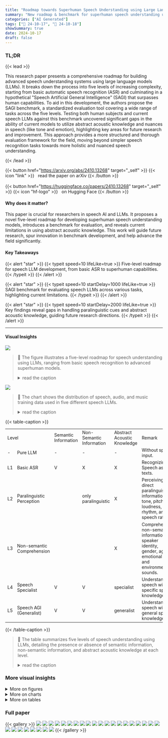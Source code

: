 ```yaml
---
title: "Roadmap towards Superhuman Speech Understanding using Large Language Models"
summary: "New roadmap & benchmark for superhuman speech understanding using LLMs, revealing key limitations in handling abstract acoustic knowledge and non-semantic information."
categories: ["AI Generated"]
tags: ["🔖 24-10-17", "🤗 24-10-18"]
showSummary: true
date: 2024-10-17
draft: false
---
```


### TL;DR


{{< lead >}}

This research paper presents a comprehensive roadmap for building advanced speech understanding systems using large language models (LLMs).  It breaks down the process into five levels of increasing complexity, starting from basic automatic speech recognition (ASR) and culminating in a hypothetical "Speech Artificial General Intelligence" (SAGI) that surpasses human capabilities.  To aid in this development, the authors propose the SAGI benchmark, a standardized evaluation tool covering a wide range of tasks across the five levels.  Testing both human subjects and current speech LLMs against this benchmark uncovered significant gaps in the ability of current models to utilize abstract acoustic knowledge and nuances in speech (like tone and emotion), highlighting key areas for future research and improvement.  This approach provides a more structured and thorough evaluation framework for the field, moving beyond simpler speech recognition tasks towards more holistic and nuanced speech understanding.

{{< /lead >}}


{{< button href="https://arxiv.org/abs/2410.13268" target="_self" >}}
{{< icon "link" >}} &nbsp; read the paper on arXiv
{{< /button >}}
<br><br>
{{< button href="https://huggingface.co/papers/2410.13268" target="_self" >}}
{{< icon "hf-logo" >}} &nbsp; on Hugging Face
{{< /button >}}

#### Why does it matter?
This paper is crucial for researchers in speech AI and LLMs.  It proposes a novel five-level roadmap for developing superhuman speech understanding models, introduces a benchmark for evaluation, and reveals current limitations in using abstract acoustic knowledge. This work will guide future research, spur innovation in benchmark development, and help advance the field significantly.
#### Key Takeaways

{{< alert "star" >}}
{{< typeit speed=10 lifeLike=true >}} Five-level roadmap for speech LLM development, from basic ASR to superhuman capabilities. {{< /typeit >}}
{{< /alert >}}

{{< alert "star" >}}
{{< typeit speed=10 startDelay=1000 lifeLike=true >}} SAGI benchmark for evaluating speech LLMs across various tasks, highlighting current limitations. {{< /typeit >}}
{{< /alert >}}

{{< alert "star" >}}
{{< typeit speed=10 startDelay=2000 lifeLike=true >}} Key findings reveal gaps in handling paralinguistic cues and abstract acoustic knowledge, guiding future research directions. {{< /typeit >}}
{{< /alert >}}

------
#### Visual Insights



![](figures/figures_2_0.png)

> 🔼 The figure illustrates a five-level roadmap for speech understanding using LLMs, ranging from basic speech recognition to advanced superhuman models.
> <details>
> <summary>read the caption</summary>
> Figure 1: Levels of speech understanding using LLMs.
> </details>





![](charts/charts_8_0.png)

> 🔼 The chart shows the distribution of speech, audio, and music training data used in five different speech LLMs.
> <details>
> <summary>read the caption</summary>
> Figure 3: Distribution of three types of training data used by various models
> </details>





{{< table-caption >}}
<table id='1' style='font-size:14px'><tr><td colspan="2">Level</td><td>Semantic Information</td><td>Non-Semantic Information</td><td>Abstract Acoustic Knowledge</td><td>Remark</td></tr><tr><td>-</td><td>Pure LLM</td><td>-</td><td>-</td><td>-</td><td>Without speech input.</td></tr><tr><td>L1</td><td>Basic ASR</td><td>V</td><td>X</td><td>X</td><td>Recognizing Speech as texts.</td></tr><tr><td>L2</td><td>Paralinguistic Perception</td><td></td><td>only paralinguistic</td><td>X</td><td>Perceiving direct paralinguistic information like tone, pitch, loudness, rhythm, and speech rate.</td></tr><tr><td>L3</td><td>Non-semantic Comprehension</td><td></td><td></td><td>X</td><td>Comprehending non-semantic information like speaker identity, gender, age, emotional state, and environmental sounds.</td></tr><tr><td>L4</td><td>Speech Specialist</td><td>V</td><td>V</td><td>specialist</td><td>Understanding speech with specific speech knowledge.</td></tr><tr><td>L5</td><td>Speech AGI (Generalist)</td><td>V</td><td>V</td><td>generalist</td><td>Understanding speech with general speech knowledge.</td></tr></table>{{< /table-caption >}}

> 🔼 The table summarizes five levels of speech understanding using LLMs, detailing the presence or absence of semantic information, non-semantic information, and abstract acoustic knowledge at each level.
> <details>
> <summary>read the caption</summary>
> Table 1: Levels of speech understanding using LLMs
> </details>



### More visual insights

<details>
<summary>More on figures
</summary>


![](figures/figures_3_0.png)

> 🔼 The figure illustrates the difference between the cascade and end-to-end paradigms for processing speech using LLMs.
> <details>
> <summary>read the caption</summary>
> Figure 2: Cascade and End-to-end paradigms.
> </details>



![](figures/figures_17_0.png)

> 🔼 The figure illustrates a five-level roadmap for speech understanding using LLMs, ranging from basic speech recognition to advanced superhuman models.
> <details>
> <summary>read the caption</summary>
> Figure 1: Levels of speech understanding using LLMs.
> </details>



</details>



<details>
<summary>More on charts
</summary>


![](charts/charts_8_1.png "🔼 Figure 4: Representation similarity of different speeches. Each speech pair has the same content but is spoken in a different style. The representation is generated by the Whisper encoder.")

> 🔼 The chart displays the cosine similarity of speech embeddings generated by Whisper, comparing speech with different emotions and genders, and short versus long speech segments.
> <details>
> <summary>read the caption</summary>
> Figure 4: Representation similarity of different speeches. Each speech pair has the same content but is spoken in a different style. The representation is generated by the Whisper encoder.
> </details>


![](charts/charts_9_0.png "🔼 Figure 5: Performance of speech LLMs with different instructions on speaker age task (left) and scene classification task (right). Gray line shows random selection accuracy. Details about the instructions and results are shown in App. D.")

> 🔼 The chart displays the performance of different speech LLMs on speaker age and scene classification tasks using various instructions, comparing their accuracy against random selection.
> <details>
> <summary>read the caption</summary>
> Figure 5: Performance of speech LLMs with different instructions on speaker age task (left) and scene classification task (right). Gray line shows random selection accuracy. Details about the instructions and results are shown in App. D.
> </details>


</details>



<details>
<summary>More on tables
</summary>


{{< table-caption >}}
<table id='7' style='font-size:14px'><tr><td>Level</td><td>Task</td><td>Dataset</td></tr><tr><td>L1</td><td>Language Identification Auto-Speech Recognition ASR for Legal Terms * ASR for Medical Terms * Auto-Lyrics Transcription</td><td>Europarl-ST Iranzo-S�nchez et al. 2020 LibriSpeech Panayotov et al. 2015 Made of Cosy Voice SpeechTeam 2024 Made of CosyVoice Speech Team 2024 Jam-Lyrics Durand et al. 2023</td></tr><tr><td>L2</td><td>Volume Perception Pitch Perception Binaural Effect Perception</td><td>Made of LJSpeech Ito & Johnson, 2017 Made of SpeechAccentArchive Weinberger 2013 Our proposed method</td></tr><tr><td>L3</td><td>Ambient Sound Detection Acoustic Scene Classification Speaker's Age Prediction Speaker's Gender Recognition Speech Emotion Recognition Cappella Emotion Recognition Emotional Intensity Perception Emotion Translation * Singing Detection</td><td>Noisy speech Valentini-Botinhao et al 2017 Made of MS-SNSD Reddy et al. 2019 Made of AIR-Bench Yang et al. 2024 & SpeechAccentArchive Weinberger 2013 VCTK Yamagishi et al. 2019 Selected trom RAVDESS Livingstone & Russo. 2018 Selected from RAVDESS Livingstone & Russo 2018 Made of RAVDESS Livingstone & Russo. 2018 Made of RAVDESS Livingstone & Russo 2018 and CosyVoice SpeechTeam 2024 RAVDESS Livingstone & Russo 2018</td></tr><tr><td>L4</td><td>COVID-19 Risk Detection Cough Type Classification Cough Origin Diagnosis Cough Severity Assessment</td><td>Virufy Chaudhari et al. 2020 Made ofCOUGHVIDOrlandic et al. 2021 Made of COUGHVIDOrlandic et al. 2021 Made of COUGHVID Orlandic et al. 2021</td></tr><tr><td>L5</td><td>Spoken English Coach Voice Detective</td><td>Made of speechocean762 Zhang et al. 2021 Made of SpeechAccentArchive Weinberger 2013</td></tr></table>{{< /table-caption >}}
> 🔼 {{ table.description }}
> <details>
> <summary>read the caption</summary>
> {{ table.caption }}
> </details>


> The table presents a comprehensive overview of the five levels of speech understanding using LLMs, along with the corresponding benchmark tasks for each level.


{{< table-caption >}}
<table id='1' style='font-size:14px'><tr><td rowspan="2">Level</td><td rowspan="2">Task</td><td rowspan="2">Human Baseline</td><td colspan="5">Models</td></tr><tr><td>GPT-4o</td><td>MuLLaMA</td><td>GAMA</td><td>SALMONN</td><td>Qwen2-Audio</td></tr><tr><td rowspan="6">L1</td><td>Language Identification</td><td>x</td><td>88.50%</td><td>8.48%</td><td>x</td><td>35.17%</td><td>96.44%</td></tr><tr><td>Auto-Speech Recognition</td><td>15.49*</td><td>10.24*</td><td>x</td><td>x</td><td>5.45*</td><td>4.63*</td></tr><tr><td>ASR for Legal Terms</td><td>98.50%</td><td>26.47%</td><td>x</td><td>x</td><td>x</td><td>81.04%</td></tr><tr><td>ASR for Medical Terms</td><td>97.50%</td><td>41.87%</td><td>x</td><td>x</td><td>x</td><td>53.86%</td></tr><tr><td>Auto-Lyrics Transcription</td><td>26.88*</td><td>x</td><td>x</td><td>x</td><td>77.12*</td><td>32.48*</td></tr><tr><td>- Hallucination Rate</td><td>3.00%</td><td>x</td><td>x</td><td>x</td><td>29.26%</td><td>38.21%</td></tr><tr><td rowspan="3">L2</td><td>Volume Perception</td><td>100.00%</td><td>x</td><td>50.00%</td><td>11.98%</td><td>53.22%</td><td>48.96%</td></tr><tr><td>Pitch Perception</td><td>96.25%</td><td>29.33%</td><td>33.78%</td><td>41.50%</td><td>50.00%</td><td>50.00%</td></tr><tr><td>Binaural Effect Perception</td><td>100.00%</td><td>41.38%</td><td>x</td><td>x</td><td>49.88%</td><td>x</td></tr><tr><td rowspan="9">L3</td><td>Ambient Noise Detection</td><td>91.88%</td><td>45.27%</td><td>50.00%</td><td>60.17%</td><td>49.88%</td><td>50.00%</td></tr><tr><td>Acoustic Scene Classification</td><td>90.28%</td><td>16.36%</td><td>5.07%</td><td>12.05%</td><td>20.74%</td><td>27.67%</td></tr><tr><td>Speaker's Age Prediction</td><td>52.59%</td><td>13.43%</td><td>33.60%</td><td>x</td><td>36.87%</td><td>38.55%</td></tr><tr><td>Speaker's Gender Recognition</td><td>97.50%</td><td>x</td><td>50.00%</td><td>x</td><td>48.12%</td><td>79.60%</td></tr><tr><td>Speech Emotion Recognition</td><td>50.71%</td><td>16.77%</td><td>9.20%</td><td>3.68%</td><td>10.93%</td><td>79.51%</td></tr><tr><td>Cappella Emotion Recognition</td><td>62.25%</td><td>21.50%</td><td>12.42%</td><td>7.08%</td><td>14.62%</td><td>62.38%</td></tr><tr><td>Emotion Intensity Perception</td><td>97.50%</td><td>72.67%</td><td>50.00%</td><td>50.00%</td><td>49.29%</td><td>50.00%</td></tr><tr><td>Emotion Translation t</td><td>3.68</td><td>0.32</td><td>x</td><td>x</td><td>0.27</td><td>0.31</td></tr><tr><td>Singing Detection</td><td>99.38%</td><td>53.11%</td><td>50.00%</td><td>64.82%</td><td>56.47%</td><td>50.22%</td></tr><tr><td rowspan="4">L4</td><td>COVID-19 Risk Detection</td><td>60.63%</td><td>x</td><td>x</td><td>x</td><td>50.00%</td><td>14.17%</td></tr><tr><td>Cough Type Classification</td><td>52.50%</td><td>40.33%</td><td>50.16%</td><td>44.17%</td><td>49.17%</td><td>43.39%</td></tr><tr><td>Cough Origin Diagnosis</td><td>32.19%</td><td>x</td><td>x</td><td>x</td><td>4.01%</td><td>25.65%</td></tr><tr><td>Cough Severity Assessment</td><td>45.42%</td><td>24.12%</td><td>30.85%</td><td>28.50%</td><td>38.24%</td><td>33.86%</td></tr><tr><td rowspan="2">L5</td><td>Spoken English Coach +</td><td>1.39</td><td>0.15</td><td>1.29</td><td>0.44</td><td>0.48</td><td>0.54</td></tr><tr><td>Voice Detective†</td><td>1.20</td><td>x</td><td>0.84</td><td>0.83</td><td>0.86</td><td>1.24</td></tr></table>{{< /table-caption >}}
> 🔼 {{ table.description }}
> <details>
> <summary>read the caption</summary>
> {{ table.caption }}
> </details>


> This table presents the performance of various speech LLMs across different levels of speech understanding tasks in the SAGI benchmark, comparing their results to human baselines.


{{< table-caption >}}
<table id='4' style='font-size:16px'><tr><td rowspan="2">Task</td><td colspan="2">Text instructions</td><td colspan="2">Speech instructions</td></tr><tr><td>GPT-4o</td><td>Qwen2-Audio</td><td>GPT-4o</td><td>Qwen2-Audio</td></tr><tr><td>Language Identification</td><td>88.50%</td><td>93.01%</td><td>91.45%</td><td>18.64%</td></tr><tr><td>Auto-Speech Recognition</td><td>10.24</td><td>4.63</td><td>14.65</td><td>22.39</td></tr><tr><td>Speech Emotion Recognition</td><td>16.77%</td><td>79.51 %</td><td>23.46%</td><td>x</td></tr><tr><td>Emotion Intensity Perception</td><td>72.67%</td><td>50.00%</td><td>10.84%</td><td>x</td></tr></table>{{< /table-caption >}}
> 🔼 {{ table.description }}
> <details>
> <summary>read the caption</summary>
> {{ table.caption }}
> </details>


> The table compares the performance of GPT-40 and Qwen2-Audio models on several speech tasks using text instructions versus speech instructions.


{{< table-caption >}}
<table id='6' style='font-size:16px'><tr><td>Task</td><td>Task type</td><td>Model</td><td>Result</td><td>Best result of LLMs</td></tr><tr><td>Language Identification</td><td>5-Categories</td><td>Whisper</td><td>91.45%</td><td>96.62%</td></tr><tr><td>Auto-Speech Recognition</td><td>Generation</td><td>Whisper</td><td>2.44</td><td>4.63</td></tr><tr><td>Auto-Lyrics Transcription</td><td>Generation</td><td>Whisper</td><td>22.10</td><td>32.48</td></tr><tr><td>ASR for Legal Term</td><td>Generation</td><td>Whisper</td><td>33.33%</td><td>81.04%</td></tr><tr><td>ASR for Medical Term</td><td>Generation</td><td>Whisper</td><td>34.98%</td><td>53.86%</td></tr><tr><td>Volume Perception</td><td>2-Categories</td><td>Small model</td><td>100.00 %</td><td>53.22%</td></tr></table>{{< /table-caption >}}
> 🔼 {{ table.description }}
> <details>
> <summary>read the caption</summary>
> {{ table.caption }}
> </details>


> The table presents a comprehensive overview of the five levels of speech understanding using LLMs and their corresponding tasks, which serve as a benchmark for evaluating the capabilities of speech LLMs.


{{< table-caption >}}
<table id='2' style='font-size:16px'><tr><td>Model</td><td>Total</td><td>Truncation</td><td>Over-long</td></tr><tr><td>Whisper</td><td>64</td><td>3</td><td>0</td></tr><tr><td>Qwen-Audio</td><td>68</td><td>5</td><td>6</td></tr><tr><td>Qwen2-Audio</td><td>149</td><td>89</td><td>3</td></tr><tr><td>SALMONN</td><td>251</td><td>154</td><td>5</td></tr></table>{{< /table-caption >}}
> 🔼 {{ table.description }}
> <details>
> <summary>read the caption</summary>
> {{ table.caption }}
> </details>


> This table presents the performance of various speech LLMs on tasks categorized into five levels of speech understanding, from basic ASR to complex abstract acoustic knowledge tasks, comparing their performance against human baselines.


{{< table-caption >}}
<table id='1' style='font-size:14px'><tr><td>Task</td><td>Prompt</td></tr><tr><td>Sequence-level</td><td>Given a phone sequence, "M AA0 R K IH0 Z , , what sentence does it represent? ,</td></tr><tr><td>Token-level</td><td>" what sentence Given a tokenized phone sequence, "[M AA0 R K] [IH0 Z] · · · , does it represent?</td></tr><tr><td>Token-level with one shot</td><td>" what sentence Given a tokenized phone sequence, "[M AA0 R K] [IH0 Z] · , does it represent? For example, if the phone sequence is "[F AO0 R] [F AYO V], [S IH0 K S] [S EH1 V N] [EY0 T]" the sentence can be: "four five six seven eight nine".</td></tr></table>{{< /table-caption >}}
> 🔼 {{ table.description }}
> <details>
> <summary>read the caption</summary>
> {{ table.caption }}
> </details>


> This table presents a five-level roadmap for speech understanding using LLMs, outlining the capabilities at each level regarding semantic and non-semantic information and abstract acoustic knowledge.


{{< table-caption >}}
<table id='8' style='font-size:14px'><tr><td>Level</td><td>Task</td><td>Dynamic-SUPERB</td><td>AIR-Bench</td><td>SD-Eval</td></tr><tr><td rowspan="3">L1</td><td>Speech ASR</td><td></td><td></td><td>X</td></tr><tr><td>Intent Classification</td><td></td><td></td><td>X</td></tr><tr><td>Language Identification</td><td></td><td></td><td>X</td></tr><tr><td>L2</td><td>Music Pitch and Velocity Emotion</td><td></td><td></td><td>X</td></tr><tr><td rowspan="9">L3</td><td>Environment Speaker Gender/Age</td><td></td><td>X V</td><td></td></tr><tr><td>Accent</td><td></td><td></td><td></td></tr><tr><td></td><td></td><td></td><td></td></tr><tr><td>Noise Detection</td><td></td><td>X</td><td>X</td></tr><tr><td>Speaker Verification</td><td></td><td>V</td><td>X</td></tr><tr><td>Sarcasm Detection</td><td></td><td>X</td><td>X</td></tr><tr><td>Stress Detection</td><td></td><td>X</td><td>X</td></tr><tr><td>How Far Are You</td><td></td><td>X</td><td>X</td></tr><tr><td>Spoof Detection</td><td></td><td>X</td><td>X</td></tr><tr><td>L4</td><td>Synthesized Voice Detection</td><td></td><td></td><td>X</td></tr><tr><td>L5</td><td>No Related Work No Related Work</td><td>X X</td><td>X X</td><td>X X</td></tr></table>{{< /table-caption >}}
> 🔼 {{ table.description }}
> <details>
> <summary>read the caption</summary>
> {{ table.caption }}
> </details>


> The table shows the five levels of speech understanding using LLMs, including the presence or absence of semantic information, non-semantic information, and abstract acoustic knowledge at each level.


{{< table-caption >}}
<br><table id='1' style='font-size:20px'><tr><td>Task</td><td>Utterances</td></tr><tr><td>Language Identification</td><td>German: 500, Spanish: 500, English: 500, French: 500, Italian: 500</td></tr><tr><td>Auto-Speech Recognition</td><td>English:2791</td></tr><tr><td>ASR for Legal Terms</td><td>Chinese:102</td></tr><tr><td>ASR for Medical Terms</td><td>Chinese:203</td></tr><tr><td>Auto-Lyrics Transcription</td><td>English: 868</td></tr><tr><td>Volume Perception</td><td>Increasing: 512, Decreasing: 512</td></tr><tr><td>Pitch Perception</td><td>(80-150)Hz: 300, (180-250)Hz: 300</td></tr><tr><td>Binaural Effect Perception</td><td>Left ear: 400, Right ear: 400</td></tr><tr><td>Ambient Noise Detection</td><td>Yes: 824, No: 824</td></tr><tr><td>Acoustic Scene Classification</td><td>Babble: 310, Copy Machine: 310, Neighbor: 310, Shutting Door: 315, Airport Announce- ments: 305, Munching: 300, Typing: 310, Air- Conditioner: 305, Vacuum Cleaner: 310</td></tr><tr><td>Speaker's Age</td><td>Teens to Twenties: 330, Thirties to Forties: 330, Fifties to Sixties: 330</td></tr><tr><td>Speaker's Gender</td><td>Female: 1410, Male: 1410</td></tr><tr><td>Speech Emotion Recognition</td><td>Happy: 200, Disgust: 200, Fearful: 200, Sad: 200, Surprised: 200, Angry: 200, Neutral: 100</td></tr><tr><td>Cappella Emotion Recognition</td><td>Angry: 184, Sad: 184, Happy: 184, Fearful: 184, Neutral: 92</td></tr><tr><td>Emotion Intensity Perception</td><td>Former: 143, Latter: 143</td></tr><tr><td>Emotion Translation Singing Detection</td><td>English: 325 Singing: 1012, Speech: 1012</td></tr><tr><td>COVID-19 Risk Detection</td><td>Yes:56, No:64</td></tr><tr><td></td><td></td></tr><tr><td>Cough Type Classification</td><td>Wet: 300 , Dry: 300</td></tr><tr><td>Cough Origin Diagnosis</td><td>COVID-19: 198, Healthy Cough: 200, Lower In- fection: 200,Upper Infection: 200</td></tr><tr><td>Cough Severity Assessment Spoken English Coach</td><td>Pseudocough: 170, Mild: 170, Severe: 170 English: 1009</td></tr><tr><td>Voice Detective</td><td>English: 2134</td></tr></table>{{< /table-caption >}}
> 🔼 {{ table.description }}
> <details>
> <summary>read the caption</summary>
> {{ table.caption }}
> </details>


> The table presents a five-level roadmap for speech understanding using LLMs, outlining the semantic information, non-semantic information, abstract acoustic knowledge, and remarks for each level.


{{< table-caption >}}
<br><table id='3' style='font-size:18px'><tr><td></td><td>First repetition</td><td>Second repetition</td><td>Third repetition</td></tr><tr><td>Accuracy</td><td>10.53%</td><td>9.33%</td><td>9.73%</td></tr></table>{{< /table-caption >}}
> 🔼 {{ table.description }}
> <details>
> <summary>read the caption</summary>
> {{ table.caption }}
> </details>


> This table presents the performance of various speech LLMs across different tasks categorized into five levels of speech understanding, comparing their results with human performance.


{{< table-caption >}}
<br><table id='12' style='font-size:14px'><tr><td>Task</td><td>Accuracy</td><td>Num of Questions</td><td>Proportion (3 Evaluators Same)</td><td>Proportion (4 Evaluators Same)</td></tr><tr><td>Volume Perception</td><td>100.00%</td><td>160</td><td>100.00%</td><td>100.00%</td></tr><tr><td>Pitch Perception</td><td>96.25%</td><td>160</td><td>100.00%</td><td>95.00%</td></tr><tr><td>Binaural Effect Perception</td><td>100.00%</td><td>160</td><td>100.00%</td><td>100.00%</td></tr><tr><td>Ambient Noise Detection</td><td>91.88%</td><td>160</td><td>100.00%</td><td>87.50%</td></tr><tr><td>Acoustic Scene Classification</td><td>90.28%</td><td>720</td><td>97.22%</td><td>93.89%</td></tr><tr><td>Speaker's Age Prediction</td><td>52.59%</td><td>240</td><td>76.67%</td><td>46.67%</td></tr><tr><td>Speaker's Gender Recognition</td><td>97.50%</td><td>160</td><td>100.00%</td><td>100.00%</td></tr><tr><td>Speech Emotion Recognition</td><td>50.71%</td><td>560</td><td>94.29%</td><td>85.71%</td></tr><tr><td>Cappella Emotion Recognition</td><td>62.25%</td><td>400</td><td>92.00%</td><td>68.00%</td></tr><tr><td>Emotion Intensity Perception</td><td>97.50%</td><td>160</td><td>100.00%</td><td>95.00%</td></tr><tr><td>Singing Detection</td><td>98.13%</td><td>160</td><td>100.00%</td><td>97.50%</td></tr><tr><td>COVID-19 Risk Detection</td><td>60.63%</td><td>160</td><td>70.00%</td><td>17.50%</td></tr><tr><td>Cough Type Classification</td><td>52.50%</td><td>160</td><td>77.50%</td><td>22.50%</td></tr><tr><td>Cough Origin Diagnosis</td><td>32.19%</td><td>320</td><td>28.75%</td><td>2.50%</td></tr><tr><td>Cough Severity Assessment</td><td>45.42%</td><td>240</td><td>45.00%</td><td>11.67%</td></tr></table>{{< /table-caption >}}
> 🔼 {{ table.description }}
> <details>
> <summary>read the caption</summary>
> {{ table.caption }}
> </details>


> The table presents the performance of various speech LLMs across different tasks categorized into five levels of speech understanding, comparing their capabilities with human performance.


{{< table-caption >}}
<br><table id='1' style='font-size:20px'><tr><td>Task</td><td>Metric</td></tr><tr><td>Language Identification</td><td>5-Categories Acc</td></tr><tr><td>Speech ASR</td><td>WER</td></tr><tr><td>Song ASR</td><td>WER</td></tr><tr><td>Volume Perception</td><td>2-Categories Acc</td></tr><tr><td>Binaural Effect Perception</td><td>2-Categories Acc</td></tr><tr><td>Ambient Noise Detection</td><td>2-Categories Acc</td></tr><tr><td>Speaker's Age</td><td>3-Categories Acc</td></tr><tr><td>Speaker's Gender</td><td>2-Categories Acc</td></tr><tr><td>Sound Event Classification</td><td>9-Categories Acc</td></tr><tr><td>Singing Detection</td><td>2-Categories Acc</td></tr><tr><td>Speech Emotion Recognition</td><td>7-Categories Acc</td></tr><tr><td>Song Emotion Recognition</td><td>5-Categories Acc</td></tr><tr><td>Emotion Intensity Perception</td><td>2-Categories Acc</td></tr><tr><td>Disorder Detection</td><td>2-Categories Acc</td></tr><tr><td>Speech Disorders Detection</td><td>2-Categories ACC</td></tr><tr><td>COVID-19 Risk Detection</td><td>2-Categories ACC</td></tr><tr><td>ALS Detection</td><td>2-Categories ACC</td></tr><tr><td>Accent Detection</td><td>11-Categories Acc</td></tr><tr><td>Emotion Translation</td><td>GPT Score</td></tr><tr><td>Spoken English Coach</td><td>GPT Score</td></tr><tr><td>Voice Detective</td><td>GPT Score</td></tr></table>{{< /table-caption >}}
> 🔼 {{ table.description }}
> <details>
> <summary>read the caption</summary>
> {{ table.caption }}
> </details>


> This table summarizes the five levels of speech understanding using LLMs, outlining the key aspects of semantic information, non-semantic information, and abstract acoustic knowledge for each level.


{{< table-caption >}}
<br><table id='3' style='font-size:14px'><tr><td>Prompt</td><td>Qwen-Audio</td><td>Qwen2-Audio</td><td>MuLLama</td><td>GAMA</td></tr><tr><td>Our benchmark instruction</td><td>29.29%</td><td>38.55%</td><td>33.60%</td><td>0.2%</td></tr><tr><td>Instruction variation I</td><td>23.03%</td><td>36.36%</td><td>35.45%</td><td>0.4%</td></tr><tr><td>Instruction variation II</td><td>31.82%</td><td>36.97%</td><td>35.45%</td><td>4.85%</td></tr><tr><td>Instruction variation III</td><td>12.83%</td><td>38.38%</td><td>34.75%</td><td>0.0%</td></tr><tr><td>Instruction variation IV</td><td>4.44%</td><td>43.03%</td><td>31.31%</td><td>0.2%</td></tr><tr><td>Instruction variation v</td><td>28.89%</td><td>37.37%</td><td>33.03%</td><td>0.1%</td></tr><tr><td>Instruction variation VI</td><td>19.90%</td><td>37.27%</td><td>34.14%</td><td>0.0%</td></tr><tr><td>Instruction variation VII</td><td>6.57%</td><td>36.77%</td><td>30.81%</td><td>0.3%</td></tr><tr><td>Instruction variation VIII</td><td>26.77%</td><td>41.11%</td><td>28.67%</td><td>0.4%</td></tr></table>{{< /table-caption >}}
> 🔼 {{ table.description }}
> <details>
> <summary>read the caption</summary>
> {{ table.caption }}
> </details>


> This table shows the five levels of speech understanding using LLMs and lists the corresponding tasks for each level in the SAGI Benchmark.


{{< table-caption >}}
<br><table id='8' style='font-size:14px'><tr><td>Prompt</td><td>Qwen-Audio</td><td>Qwen2-Audio</td><td>MuLLama</td><td>GAMA</td></tr><tr><td>Our benchmark instruction</td><td>18.84%</td><td>27.67%</td><td>5.07%</td><td>12.05%</td></tr><tr><td>Instruction variation I</td><td>13.05%</td><td>35.68%</td><td>1.91%</td><td>0.00%</td></tr><tr><td>Instruction variation II</td><td>8.97%</td><td>13.73%</td><td>5.91%</td><td>0.36%</td></tr><tr><td>Instruction variation III</td><td>4.29%</td><td>9.66%</td><td>0.00%</td><td>0.94%</td></tr><tr><td>Instruction variation IV</td><td>5.43%</td><td>9.95%</td><td>0.00%</td><td>1.87%</td></tr><tr><td>Instruction variation V</td><td>13.95%</td><td>28.29%</td><td>1.87%</td><td>0.54%</td></tr><tr><td>Instruction variation VI</td><td>15.32%</td><td>21.87%</td><td>2.02%</td><td>0.25%</td></tr><tr><td>Instruction variation VII</td><td>5.37%</td><td>5.23%</td><td>1.8%</td><td>0.00%</td></tr><tr><td>Instruction variation VIII</td><td>9.62%</td><td>18.92%</td><td>6.31%</td><td>4.32%</td></tr></table>{{< /table-caption >}}
> 🔼 {{ table.description }}
> <details>
> <summary>read the caption</summary>
> {{ table.caption }}
> </details>


> The table shows the five levels of speech understanding using LLMs and the corresponding benchmark tasks for each level.


</details>


### Full paper

{{< gallery >}}
<img src="paper_images/1.png" class="grid-w50 md:grid-w33 xl:grid-w25" />
<img src="paper_images/2.png" class="grid-w50 md:grid-w33 xl:grid-w25" />
<img src="paper_images/3.png" class="grid-w50 md:grid-w33 xl:grid-w25" />
<img src="paper_images/4.png" class="grid-w50 md:grid-w33 xl:grid-w25" />
<img src="paper_images/5.png" class="grid-w50 md:grid-w33 xl:grid-w25" />
<img src="paper_images/6.png" class="grid-w50 md:grid-w33 xl:grid-w25" />
<img src="paper_images/7.png" class="grid-w50 md:grid-w33 xl:grid-w25" />
<img src="paper_images/8.png" class="grid-w50 md:grid-w33 xl:grid-w25" />
<img src="paper_images/9.png" class="grid-w50 md:grid-w33 xl:grid-w25" />
<img src="paper_images/10.png" class="grid-w50 md:grid-w33 xl:grid-w25" />
<img src="paper_images/11.png" class="grid-w50 md:grid-w33 xl:grid-w25" />
<img src="paper_images/12.png" class="grid-w50 md:grid-w33 xl:grid-w25" />
<img src="paper_images/13.png" class="grid-w50 md:grid-w33 xl:grid-w25" />
<img src="paper_images/14.png" class="grid-w50 md:grid-w33 xl:grid-w25" />
<img src="paper_images/15.png" class="grid-w50 md:grid-w33 xl:grid-w25" />
<img src="paper_images/16.png" class="grid-w50 md:grid-w33 xl:grid-w25" />
<img src="paper_images/17.png" class="grid-w50 md:grid-w33 xl:grid-w25" />
<img src="paper_images/18.png" class="grid-w50 md:grid-w33 xl:grid-w25" />
<img src="paper_images/19.png" class="grid-w50 md:grid-w33 xl:grid-w25" />
<img src="paper_images/20.png" class="grid-w50 md:grid-w33 xl:grid-w25" />
<img src="paper_images/21.png" class="grid-w50 md:grid-w33 xl:grid-w25" />
<img src="paper_images/22.png" class="grid-w50 md:grid-w33 xl:grid-w25" />
<img src="paper_images/23.png" class="grid-w50 md:grid-w33 xl:grid-w25" />
<img src="paper_images/24.png" class="grid-w50 md:grid-w33 xl:grid-w25" />
<img src="paper_images/25.png" class="grid-w50 md:grid-w33 xl:grid-w25" />
<img src="paper_images/26.png" class="grid-w50 md:grid-w33 xl:grid-w25" />
<img src="paper_images/27.png" class="grid-w50 md:grid-w33 xl:grid-w25" />
<img src="paper_images/28.png" class="grid-w50 md:grid-w33 xl:grid-w25" />
{{< /gallery >}}